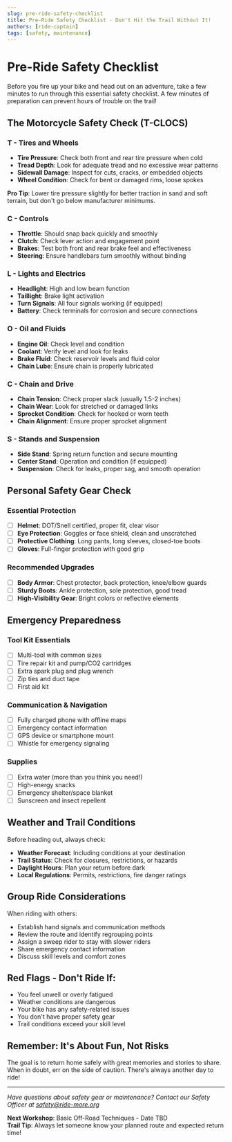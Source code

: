 ```yaml
---
slug: pre-ride-safety-checklist
title: Pre-Ride Safety Checklist - Don't Hit the Trail Without It!
authors: [ride-captain]
tags: [safety, maintenance]
---
```


# Pre-Ride Safety Checklist

Before you fire up your bike and head out on an adventure, take a few minutes to run through this essential safety checklist. A few minutes of preparation can prevent hours of trouble on the trail!

<!-- truncate -->

## The Motorcycle Safety Check (T-CLOCS)

### T - Tires and Wheels
- **Tire Pressure**: Check both front and rear tire pressure when cold
- **Tread Depth**: Look for adequate tread and no excessive wear patterns  
- **Sidewall Damage**: Inspect for cuts, cracks, or embedded objects
- **Wheel Condition**: Check for bent or damaged rims, loose spokes

**Pro Tip**: Lower tire pressure slightly for better traction in sand and soft terrain, but don't go below manufacturer minimums.

### C - Controls  
- **Throttle**: Should snap back quickly and smoothly
- **Clutch**: Check lever action and engagement point
- **Brakes**: Test both front and rear brake feel and effectiveness
- **Steering**: Ensure handlebars turn smoothly without binding

### L - Lights and Electrics
- **Headlight**: High and low beam function
- **Taillight**: Brake light activation
- **Turn Signals**: All four signals working (if equipped)
- **Battery**: Check terminals for corrosion and secure connections

### O - Oil and Fluids
- **Engine Oil**: Check level and condition
- **Coolant**: Verify level and look for leaks
- **Brake Fluid**: Check reservoir levels and fluid color
- **Chain Lube**: Ensure chain is properly lubricated

### C - Chain and Drive
- **Chain Tension**: Check proper slack (usually 1.5-2 inches)
- **Chain Wear**: Look for stretched or damaged links  
- **Sprocket Condition**: Check for hooked or worn teeth
- **Chain Alignment**: Ensure proper sprocket alignment

### S - Stands and Suspension
- **Side Stand**: Spring return function and secure mounting
- **Center Stand**: Operation and condition (if equipped)
- **Suspension**: Check for leaks, proper sag, and smooth operation

## Personal Safety Gear Check

### Essential Protection
- [ ] **Helmet**: DOT/Snell certified, proper fit, clear visor
- [ ] **Eye Protection**: Goggles or face shield, clean and unscratched
- [ ] **Protective Clothing**: Long pants, long sleeves, closed-toe boots
- [ ] **Gloves**: Full-finger protection with good grip

### Recommended Upgrades
- [ ] **Body Armor**: Chest protector, back protection, knee/elbow guards
- [ ] **Sturdy Boots**: Ankle protection, sole protection, good tread
- [ ] **High-Visibility Gear**: Bright colors or reflective elements

## Emergency Preparedness

### Tool Kit Essentials
- [ ] Multi-tool with common sizes
- [ ] Tire repair kit and pump/CO2 cartridges
- [ ] Extra spark plug and plug wrench
- [ ] Zip ties and duct tape
- [ ] First aid kit

### Communication & Navigation
- [ ] Fully charged phone with offline maps
- [ ] Emergency contact information
- [ ] GPS device or smartphone mount
- [ ] Whistle for emergency signaling

### Supplies
- [ ] Extra water (more than you think you need!)
- [ ] High-energy snacks
- [ ] Emergency shelter/space blanket
- [ ] Sunscreen and insect repellent

## Weather and Trail Conditions

Before heading out, always check:

- **Weather Forecast**: Including conditions at your destination
- **Trail Status**: Check for closures, restrictions, or hazards
- **Daylight Hours**: Plan your return before dark
- **Local Regulations**: Permits, restrictions, fire danger ratings

## Group Ride Considerations

When riding with others:
- Establish hand signals and communication methods
- Review the route and identify regrouping points
- Assign a sweep rider to stay with slower riders
- Share emergency contact information
- Discuss skill levels and comfort zones

## Red Flags - Don't Ride If:

- You feel unwell or overly fatigued  
- Weather conditions are dangerous
- Your bike has any safety-related issues
- You don't have proper safety gear
- Trail conditions exceed your skill level

## Remember: It's About Fun, Not Risks

The goal is to return home safely with great memories and stories to share. When in doubt, err on the side of caution. There's always another day to ride!

---

*Have questions about safety gear or maintenance? Contact our Safety Officer at safety@ride-more.org*

**Next Workshop**: Basic Off-Road Techniques - Date TBD  
**Trail Tip**: Always let someone know your planned route and expected return time!